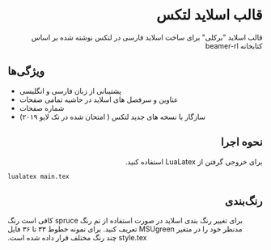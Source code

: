 # <div dir="rtl">قالب اسلاید لتکس</div>

<div dir="rtl"> قالب اسلاید "برکلی" برای ساخت اسلاید فارسی در لتکس نوشته شده بر اساس کتابخانه beamer-rl</div>

## ویژگی‌ها


- <div dir="rtl">پشتیبانی از زبان فارسی و انگلیسی</div>
- <div dir="rtl">عناوین و سرفصل های اسلاید در حاشیه تمامی صفحات</div>
- <div dir="rtl">شماره صفحات</div>
- <div dir="rtl">سازگار با نسخه های جدید لتکس ( امتحان شده در تک لایو ۲۰۱۹)</div>


## <div dir="rtl">نحوه اجرا</div>
<div dir="rtl">
برای خروجی گرفتن از LuaLatex استفاده کنید.
</div>

```
lualatex main.tex
```

## <div dir="rtl">رنگ‌بندی</div>
<span dir="rtl">
برای تغییر رنگ بندی اسلاید در صورت استفاده از تم رنگ spruce کافی است رنگ مدنظر خود را در متغیر MSUgreen تعریف کنید. برای نمونه خطوط ۳۳ تا ۳۶ فایل style.tex چند رنگ مختلف قرار داده شده است.
</span>

